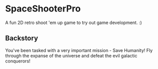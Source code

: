 # SpaceShooterPro

A fun 2D retro shoot 'em up game to try out game development.  :)

## Backstory
You've been tasked with a very important mission - Save Humanity! Fly through the expanse of the universe
and defeat the evil galactic conquerors! 
